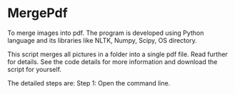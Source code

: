 # MergePdf
To merge images into pdf.
The program is developed using Python language and its libraries like NLTK, Numpy, Scipy, OS directory.

This script merges all pictures in a folder into a single pdf file. Read further for details. See the code details for more information and download the script for yourself.

The detailed steps are:
Step 1: Open the command line.
